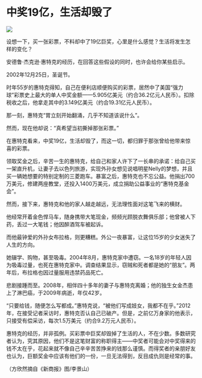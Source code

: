 # 中奖19亿，生活却毁了

![](http://www.yilinzazhi.com/images/yili/yili201314/yili20131447-1-l.jpg)

设想一下，买一张彩票，不料却中了19亿巨奖，心里是什么感觉？生活将发生怎样的变化？ 

安德鲁·杰克逊·惠特克的经历，在回答这些假设的同时，也许会给你某些启示。 

2002年12月25日，圣诞节。 

时年55岁的惠特克得知，自己在便利店顺便购买的彩票，居然中了美国“强力球”彩票史上最大的单人中奖金额——5.905亿美元（约合36.2亿元人民币）。扣除税收之后，他拿走其中的3.149亿美元（约合19.31亿元人民币）。 

那一刻，惠特克“胃立刻开始翻涌，几乎不知道该说什么”。 

然而，现在他却说：“真希望当初撕掉那张彩票。” 

在惠特克看来，中奖19亿，生活却毁了，而这一切，都归罪于那张曾给他带来惊喜的彩票。 

领取奖金之后，辛苦一生的惠特克，给自己和家人许下了一长串的承诺：给自己买一架直升机，让妻子去以色列旅游，实现外孙女想见说唱明星Nelly的梦想，并且买一辆她想要的特别定制的三菱跑车。暴富之后，惠特克也不忘公益。他捐出700万美元，修建两座教堂，还投入1400万美元，成立捐助公益事业的“惠特克基金会”。 

然而，接下来，惠特克和他的家人越走越远，无法理性面对这笔飞来的横财。 

他经常开着金色悍马车，随身携带大笔现金，频频光顾脱衣舞俱乐部；他曾被人下药，丢过一大笔钱；他因醉酒驾车被起诉。 

而他最钟爱的外孙女布拉格，则更糟糕。外公一夜暴富，让这位15岁的少女迷失了人生的方向。 

她辍学、购物，甚至吸毒。2004年8月，惠特克家中遭窃。一名18岁的年轻人因为吸毒过量，也死在惠特克家中。调查结果显示，窃贼和死者都是她的“朋友”。两年后，布拉格也因过量服用违禁药品死亡。 

悲剧接踵而至。2008年，相伴四十多年的妻子与惠特克离婚；他的独生女金杰患上了淋巴癌，于2009年病逝，年仅42岁。 

“只要给钱，随便怎么写都成。”惠特克说，“被他们写成妓女，我都不在乎。”2012年，在接受记者采访时，惠特克否认自己已破产。但是，之前亿万身家的他表示，只接受有偿采访，每次1.5万美元（约合9.2万元人民币）。 

惠特克的经历，并非孤例。买彩票中巨奖却毁掉了生活的人，不在少数。多数研究者认为，究其原因，他们不是这笔财富的称职得主——中奖者可能会对中奖得来的钱不太在乎，花起来就不像自己辛辛苦苦挣来的钱那么谨慎。而得奖者的亲朋好友也认为，巨额奖金中应该有他们的一份，一旦无法得到，反目成仇则是经常的事。 

（方欣然摘自《新商报》图/李景山）